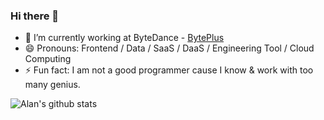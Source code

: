### Hi there 👋

- 🔭 I’m currently working at ByteDance - [BytePlus](https://www.byteplus.com/)
- 😄 Pronouns: Frontend / Data / SaaS / DaaS / Engineering Tool / Cloud Computing
- ⚡ Fun fact: I am not a good programmer cause I know & work with too many genius.

![Alan's github stats](https://github-readme-stats.vercel.app/api?username=alanwei&show_icons=true&theme=dark)
